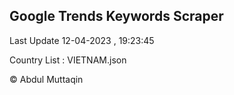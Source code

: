 

## Google Trends Keywords Scraper 
 
Last Update 12-04-2023 , 19:23:45

Country List :
VIETNAM.json



© Abdul Muttaqin 
